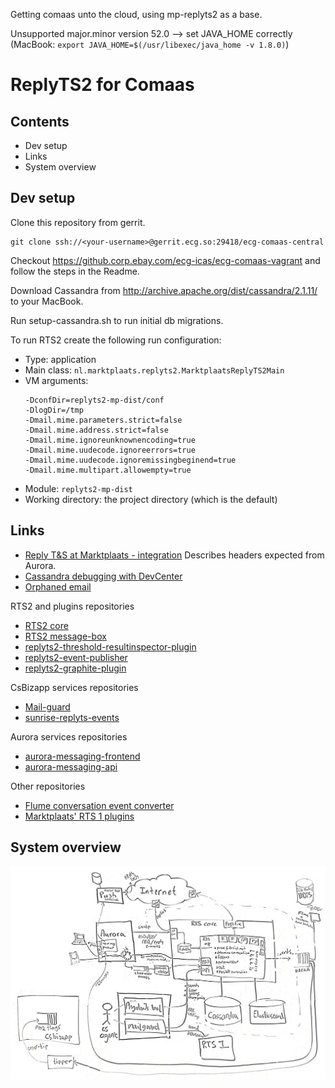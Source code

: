 Getting comaas unto the cloud, using mp-replyts2 as a base. 

Unsupported major.minor version 52.0 --> set JAVA_HOME correctly (MacBook: `export JAVA_HOME=$(/usr/libexec/java_home -v 1.8.0)`)

# ReplyTS2 for Comaas

## Contents

* Dev setup
* Links
* System overview

## Dev setup
Clone this repository from gerrit.

	git clone ssh://<your-username>@gerrit.ecg.so:29418/ecg-comaas-central

Checkout https://github.corp.ebay.com/ecg-icas/ecg-comaas-vagrant and follow the steps in the Readme.

Download Cassandra from http://archive.apache.org/dist/cassandra/2.1.11/ to your MacBook.

Run setup-cassandra.sh to run initial db migrations.

To run RTS2 create the following run configuration:

* Type: application
* Main class: `nl.marktplaats.replyts2.MarktplaatsReplyTS2Main`
* VM arguments:
  ```
  -DconfDir=replyts2-mp-dist/conf
  -DlogDir=/tmp
  -Dmail.mime.parameters.strict=false
  -Dmail.mime.address.strict=false
  -Dmail.mime.ignoreunknownencoding=true
  -Dmail.mime.uudecode.ignoreerrors=true
  -Dmail.mime.uudecode.ignoremissingbeginend=true
  -Dmail.mime.multipart.allowempty=true
  ```
* Module: `replyts2-mp-dist`
* Working directory: the project directory (which is the default)

## Links

* [Reply T&S at Marktplaats - integration](https://ecgwiki.corp.ebay.com/confluence/pages/viewpage.action?pageId=69271634) Describes headers expected from Aurora.
* [Cassandra debugging with DevCenter](docs/cassandra-debugging.md)
* [Orphaned email](docs/orphaned-mail.md)

RTS2 and plugins repositories

* [RTS2 core](https://github.corp.ebay.com/ReplyTS/replyts2-core/)
* [RTS2 message-box](https://github.corp.ebay.com/ReplyTS/replyts2-message-box)
* [replyts2-threshold-resultinspector-plugin](https://github.corp.ebay.com/ReplyTS/replyts2-threshold-resultinspector-plugin)
* [replyts2-event-publisher](https://github.corp.ebay.com/ReplyTS/replyts2-event-publisher)
* [replyts2-graphite-plugin](https://github.corp.ebay.com/ReplyTS/replyts2-graphite-plugin)

CsBizapp services repositories

* [Mail-guard](https://github.corp.ebay.com/ecg-marktplaats/sunrise-mail-guard)
* [sunrise-replyts-events](https://github.corp.ebay.com/ecg-marktplaats/sunrise-replyts-events)

Aurora services repositories

* [aurora-messaging-frontend](https://github.corp.ebay.com/ecg-marktplaats/aurora-messaging-frontend)
* [aurora-messaging-api](https://github.corp.ebay.com/ecg-marktplaats/aurora-messaging-api)

Other repositories

* [Flume conversation event converter](https://github.corp.ebay.com/ReplyTS/conversation-event-converter)
* [Marktplaats' RTS 1 plugins](https://github.corp.ebay.com/ecg-marktplaats/csba-replyts-plugins)

## System overview

![Messaging system overview at Marktplaats](/docs/20151221-messaging-system-overview.jpg)
